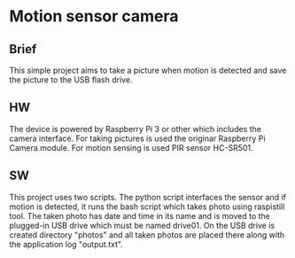 # Motion sensor camera

## Brief
This simple project aims to take a picture when motion is detected and save the picture to the USB flash drive.

## HW
The device is powered by Raspberry Pi 3 or other which includes the camera interface. For taking pictures is used the originar Raspberry Pi Camera module. For motion sensing is used PIR sensor HC-SR501.


## SW
This project uses two scripts. The python script interfaces the sensor and if motion is detected, it runs the bash script which takes photo using raspistill tool. The taken photo has date and time in its name and is moved to the plugged-in USB drive which must be named drive01. On the USB drive is created directory "photos" and all taken photos are placed there along with the application log "output.txt".

